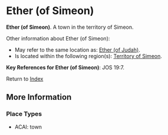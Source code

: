 # Ether (of Simeon)
**Ether (of Simeon)**. 
A town in the territory of Simeon. 




Other information about Ether (of Simeon):


* May refer to the same location as: 
[Ether (of Judah)](Ether.md). 
* Is located within the following region(s): 
[Territory of Simeon](TerritoryOfSimeon.md). 




**Key References for Ether (of Simeon)**: 
JOS 19:7. 






Return to [Index](00-Index.md)

## More Information

### Place Types

* ACAI: town




